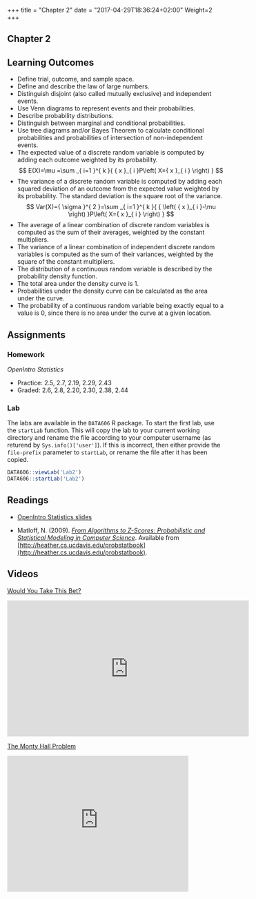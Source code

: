 +++
title = "Chapter 2"
date = "2017-04-29T18:36:24+02:00"
Weight=2
+++

## Chapter 2

## Learning Outcomes

* Define trial, outcome, and sample space.
* Define and describe the law of large numbers.
* Distinguish disjoint (also called mutually exclusive) and independent events.
* Use Venn diagrams to represent events and their probabilities.
* Describe probability distributions.
* Distinguish between marginal and conditional probabilities.
* Use tree diagrams and/or Bayes Theorem to calculate conditional probabilities and probabilities of intersection of non-independent events.
* The expected value of a discrete random variable is computed by adding each outcome weighted by its probability.  
$$ E(X)=\mu =\sum _{ i=1 }^{ k }{ { x }_{ i }P\left( X={ x }_{ i } \right)  }  $$
* The variance of a discrete random variable is computed by adding each squared deviation of an outcome from the expected value weighted by its probability. The standard deviation is the square root of the variance.  
$$ Var(X)={ \sigma  }^{ 2 }=\sum _{ i=1 }^{ k }{ { \left( { x }_{ i }-\mu  \right)  }P\left( X={ x }_{ i } \right)  }  $$
* The average of a linear combination of discrete random variables is computed as the sum of their averages, weighted by the constant multipliers.
* The variance of a linear combination of independent discrete random variables is computed as the sum of their variances, weighted by the square of the constant multipliers.
* The distribution of a continuous random variable is described by the probability density function.
* The total area under the density curve is 1.
* Probabilities under the density curve can be calculated as the area under the curve.
* The probability of a continuous random variable being exactly equal to a value is 0, since there is no area under the curve at a given location.

## Assignments

### Homework

*OpenIntro Statistics*

* Practice: 2.5, 2.7, 2.19, 2.29, 2.43
* Graded: 2.6, 2.8, 2.20, 2.30, 2.38, 2.44

### Lab

The labs are available in the `DATA606` R package. To start the first lab, use the `startLab` function. This will copy the lab to your current working directory and rename the file according to your computer username (as returend by `Sys.info()['user']`). If this is incorrect, then either provide the `file-prefix` parameter to `startLab`, or rename the file after it has been copied.


```r
DATA606::viewLab('Lab2')
DATA606::startLab('Lab2')
```

## Readings

* [OpenIntro Statistics slides](https://github.com/jbryer/DATA606Spring2018/raw/master/Slides/OpenIntro/os2_slides_02.pdf)

* Matloff, N. (2009). [*From Algorithms to Z-Scores: Probabilistic and Statistical Modeling in Computer Science*](https://github.com/jbryer/DATA606Spring2018/blob/master/Textbook/ProbStatBook.pdf?raw=true). Available from [http://heather.cs.ucdavis.edu/probstatbook](http://heather.cs.ucdavis.edu/probstatbook).


## Videos

[Would You Take This Bet?](https://www.youtube.com/watch?v=vBX-KulgJ1o)

<iframe width="560" height="315" src="https://www.youtube.com/embed/vBX-KulgJ1o" frameborder="0" allowfullscreen></iframe>

[The Monty Hall Problem](https://www.youtube.com/watch?v=mhlc7peGlGg)

<iframe width="420" height="315" src="https://www.youtube.com/embed/mhlc7peGlGg" frameborder="0" allowfullscreen></iframe>

